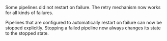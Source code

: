Some pipelines did not restart on failure. The retry mechanism now works for all
kinds of failures.

Pipelines that are configured to automatically restart on failure can now be
stopped explicitly. Stopping a failed pipeline now always changes its state to
the stopped state.
